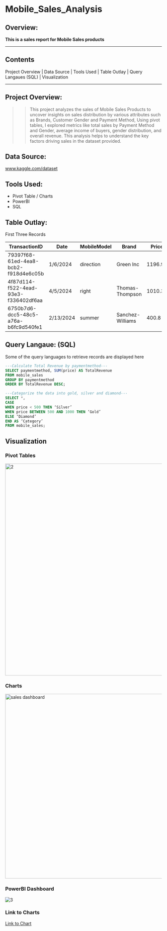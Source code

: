 # Mobile_Sales_Analysis

## Overview:
 **This is a sales report for Mobile Sales products**
 
 ---
 
## Contents
Project Overview | Data Source | Tools Used | Table Outlay | Query Langaues (SQL) | Visualization

---

## Project Overview:
> > This project analyzes the sales of Mobile Sales Products to uncover insights on sales distribution by various attributes such as Brands, Customer Gender and Payment Method, Using pivot tables, I explored metrics like total sales by Payment Method and Gender, average income of buyers, gender distribution, and overall revenue. This analysis helps to understand the key factors driving sales in the dataset provided.

## Data Source:
www.kaggle.com/dataset

## Tools Used:
+	Pivot Table / Charts
+	PowerBI
+ SQL

## Table Outlay:
First Three Records

|TransactionID|	Date	|MobileModel	|Brand	|Price	|UnitsSold|	TotalRevenue	|CustomerAge|	CustomerGender|	Location	|PaymentMethod|
|-------|------|------|------|-----|------|------|-------|------|------|------|
|79397f68-61ed-4ea8-bcb2-f918d4e6c05b|	1/6/2024|	direction	|Green Inc|	1196.95|	85	|28002.8	|32	|Female|	Port Erik|	Online|
|4f87d114-f522-4ead-93e3-f336402df6aa	|4/5/2024	|right	|Thomas-Thompson	|1010.34|	64|	2378.82|	55	|Female	|East Linda	|Credit Card|
|6750b7d6-dcc5-48c5-a76a-b6fc9d540fe1	|2/13/2024	|summer|	Sanchez-Williams	|400.8	|95	|31322.56	|57	|Male|	East Angelicastad	|Online|

## Query Langaue: (SQL)
Some of the query languages to retrieve records are displayed here

```SQL
---Calculate Total Revenue by paymentmethod---
SELECT paymentmethod, SUM(price) AS TotalRevenue
FROM mobile_sales
GROUP BY paymentmethod
ORDER BY TotalRevenue DESC;

```

```SQL
---Categorize the data into gold, silver and diamond---
SELECT *,
CASE
WHEN price < 500 THEN ‘Silver’
WHEN price BETWEEN 500 AND 1000 THEN ‘Gold’
ELSE ‘Diamond’
END AS ‘Category’
FROM mobile_sales;

```

## Visualization
### Pivot Tables

<img width="1406" height="682" alt="2" src="https://github.com/user-attachments/assets/e11b7885-0465-45b1-bd94-7fc03dc3f46e" />

### Charts

<img width="1394" height="594" alt="sales dashboard" src="https://github.com/user-attachments/assets/572433d3-6949-4457-8a7a-8a5010bfac71" />

### PowerBI Dashboard

![3](https://github.com/user-attachments/assets/8839fd03-c17d-4e02-a803-1d3db6a48e0a)

### Link to Charts

[Link to Chart](https://ibb.co/gLtHdFks)











